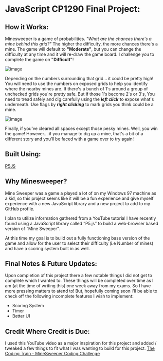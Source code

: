 # JavaScript CP1290 Final Project:

## How it Works:

Minesweeper is a game of probabilities. *"What are the chances there's a mine behind this grid?"* The higher the difficulty, the more chances there's a mine. The game will default to **"Moderate"**, but you can change the difficulty at any time and it will re-draw the game board. I challenge you to complete the game on **"Difficult"**!

![image](https://user-images.githubusercontent.com/73302043/173618154-3f2649a3-2c8b-4b3d-9786-14b245b5b8ce.png)

Depending on the numbers surrounding that grid... it could be pretty high! You will need to use the numbers on exposed grids to help you identify where the nearby mines are. If there's a bunch of 1's around a group of unchecked grids you're pretty safe. But if those 1's become 2's or 3's, You need to tread safely and dig carefully using the ***left click*** to expose what's underneath. Use flags by ***right clicking*** to mark grids you think could be a mine.

![image](https://user-images.githubusercontent.com/73302043/173618359-1eb59beb-65ae-4818-84a1-0a7b589bbd9d.png)

Finally, if you've cleared all spaces except those pesky mines. Well, you win the game! However... if you manage to dig up a mine, that's a bit of a different story and you'll be faced with a game over to try again!

## Built Using:
[P5JS](https://p5js.org/)

## Why Minesweeper?

Mine Sweeper was a game a played a lot of on my Windows 97 machine as a kid, so this project seems like it will be a fun experience and give myself experience with a new JavaScript library and a new project to add to my GitHub profile.

I plan to utilize information gathered from a YouTube tutorial I have recently found using a JavaScript library called “P5.js” to build a web-browser based version of “Mine Sweeper”.

At this time my goal is to build out a fully functioning base version of the game and allow for the user to select their difficulty (i.e Number of mines) and have a scoring system built in as well.

## Final Notes & Future Updates:

Upon completion of this project there a few notable things I did not get to complete which I wanted to. These things will be completed over time as I am (at the time of writing this) one week away from my exams. So I have more pressing matters to atend to! But, hopefully coming soon I'll be able to check off the following incomplete features I wish to implement:
* Scoring System
* Timer
* Better UI

## Credit Where Credit is Due:
I used this YouTube video as a major inspiration for this project and added / tweaked a few things to fit what I was wanting to build for this project.
[The Coding Train - MineSweeper Coding Challenge](https://www.youtube.com/watch?v=LFU5ZlrR21E&t=1815s)
